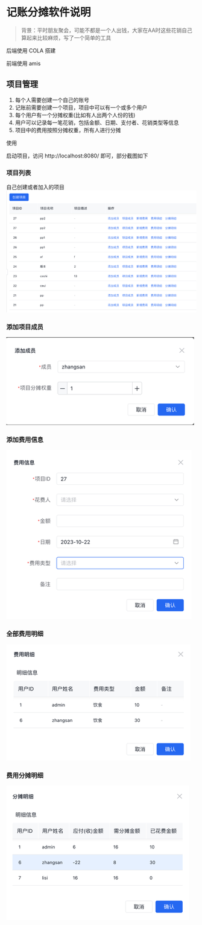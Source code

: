 # 记账分摊软件说明

> 背景：平时朋友聚会，可能不都是一个人出钱，大家在AA时这些花销自己算起来比较麻烦，写了一个简单的工具

后端使用 COLA 搭建


前端使用 amis

## 项目管理
1. 每个人需要创建一个自己的账号
2. 记账前需要创建一个项目，项目中可以有一个或多个用户
3. 每个用户有一个分摊权重(比如有人出两个人份的钱)
4. 用户可以记录每一笔花销，包括金额、日期、支付者、花销类型等信息
5. 项目中的费用按照分摊权重，所有人进行分摊


使用

启动项目，访问 http://localhost:8080/ 即可，部分截图如下

### 项目列表
自己创建或者加入的项目
![](https://raw.githubusercontent.com/zavier/share-expense/main/img/projectList.png)

### 添加项目成员
![](https://raw.githubusercontent.com/zavier/share-expense/main/img/addMember.png)

### 添加费用信息
![](https://raw.githubusercontent.com/zavier/share-expense/main/img/addRecord.png)

### 全部费用明细
![](https://raw.githubusercontent.com/zavier/share-expense/main/img/recordInfo.png)

### 费用分摊明细
![](https://raw.githubusercontent.com/zavier/share-expense/main/img/shareDetail.png)

